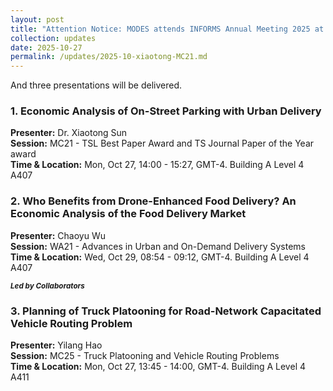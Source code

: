 ```yaml
---
layout: post
title: "Attention Notice: MODES attends INFORMS Annual Meeting 2025 at Atlanta, GA, Oct 27th to Oct 29th."
collection: updates
date: 2025-10-27
permalink: /updates/2025-10-xiaotong-MC21.md
---
```

And three presentations will be delivered.<br>
### 1. Economic Analysis of On-Street Parking with Urban Delivery<br>
**Presenter:** Dr. Xiaotong Sun<br>
**Session:** MC21 - TSL Best Paper Award and TS Journal Paper of the Year award<br>
**Time & Location:** Mon, Oct 27, 14:00 - 15:27, GMT-4. Building A Level 4 A407<br>
### 2. Who Benefits from Drone-Enhanced Food Delivery? An Economic Analysis of the Food Delivery Market<br>
**Presenter:** Chaoyu Wu<br>
**Session:** WA21 - Advances in Urban and On-Demand Delivery Systems<br>
**Time & Location:** Wed, Oct 29, 08:54 - 09:12, GMT-4. Building A Level 4 A407<br>

<span style="font-size: smaller;"><em>**Led by Collaborators**</em></span>
### 3. Planning of Truck Platooning for Road-Network Capacitated Vehicle Routing Problem<br>
**Presenter:** Yilang Hao<br>
**Session:** MC25 - Truck Platooning and Vehicle Routing Problems<br>
**Time & Location:** Mon, Oct 27, 13:45 - 14:00, GMT-4. Building A Level 4 A411<br>
